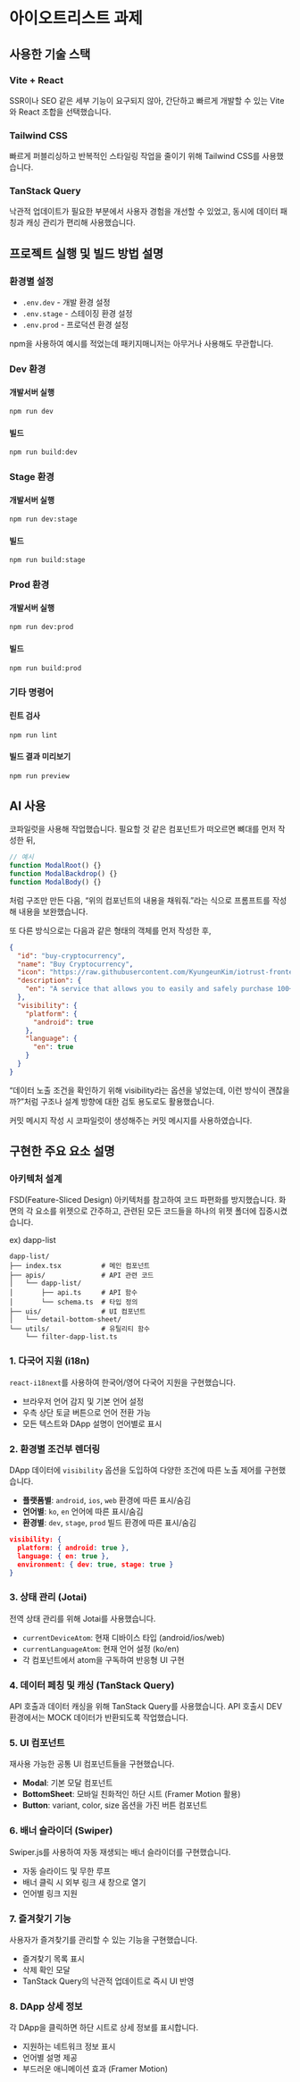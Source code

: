 # 아이오트리스트 과제

## 사용한 기술 스택

### Vite + React

SSR이나 SEO 같은 세부 기능이 요구되지 않아, 간단하고 빠르게 개발할 수 있는 Vite와 React 조합을 선택했습니다.

### Tailwind CSS

빠르게 퍼블리싱하고 반복적인 스타일링 작업을 줄이기 위해 Tailwind CSS를 사용했습니다.

### TanStack Query

낙관적 업데이트가 필요한 부분에서 사용자 경험을 개선할 수 있었고, 동시에 데이터 패칭과 캐싱 관리가 편리해 사용했습니다.

## 프로젝트 실행 및 빌드 방법 설명

### 환경별 설정

- `.env.dev` - 개발 환경 설정
- `.env.stage` - 스테이징 환경 설정
- `.env.prod` - 프로덕션 환경 설정

npm을 사용하여 예시를 적었는데 패키지매니저는 아무거나 사용해도 무관합니다.

### Dev 환경

#### 개발서버 실행

```bash
npm run dev
```

#### 빌드

```bash
npm run build:dev
```

### Stage 환경

#### 개발서버 실행

```bash
npm run dev:stage
```

#### 빌드

```bash
npm run build:stage
```

### Prod 환경

#### 개발서버 실행

```bash
npm run dev:prod
```

#### 빌드

```bash
npm run build:prod
```

### 기타 명령어

#### 린트 검사

```bash
npm run lint
```

#### 빌드 결과 미리보기

```bash
npm run preview
```

## AI 사용

코파일럿을 사용해 작업했습니다.
필요할 것 같은 컴포넌트가 떠오르면 뼈대를 먼저 작성한 뒤,

```js
// 예시
function ModalRoot() {}
function ModalBackdrop() {}
function ModalBody() {}
```

처럼 구조만 만든 다음, “위의 컴포넌트의 내용을 채워줘.”라는 식으로 프롬프트를 작성해 내용을 보완했습니다.

또 다른 방식으로는 다음과 같은 형태의 객체를 먼저 작성한 후,

```json
{
  "id": "buy-cryptocurrency",
  "name": "Buy Cryptocurrency",
  "icon": "https://raw.githubusercontent.com/KyungeunKim/iotrust-frontend-homework/main/images/icon_buy.png",
  "description": {
    "en": "A service that allows you to easily and safely purchase 100+ cryptocurrencies through a network of various partners."
  },
  "visibility": {
    "platform": {
      "android": true
    },
    "language": {
      "en": true
    }
  }
}
```

“데이터 노출 조건을 확인하기 위해 visibility라는 옵션을 넣었는데, 이런 방식이 괜찮을까?”처럼 구조나 설계 방향에 대한 검토 용도로도 활용했습니다.

커밋 메시지 작성 시 코파일럿이 생성해주는 커밋 메시지를 사용하였습니다.

## 구현한 주요 요소 설명

### 아키텍처 설계

FSD(Feature-Sliced Design) 아키텍처를 참고하여 코드 파편화를 방지했습니다. 화면의 각 요소를 위젯으로 간주하고, 관련된 모든 코드들을 하나의 위젯 폴더에 집중시켰습니다.

ex) dapp-list

```
dapp-list/
├── index.tsx          # 메인 컴포넌트
├── apis/              # API 관련 코드
│   └── dapp-list/
│       ├── api.ts     # API 함수
│       └── schema.ts  # 타입 정의
├── uis/               # UI 컴포넌트
│   └── detail-bottom-sheet/
└── utils/             # 유틸리티 함수
    └── filter-dapp-list.ts
```

### 1. 다국어 지원 (i18n)

`react-i18next`를 사용하여 한국어/영어 다국어 지원을 구현했습니다.

- 브라우저 언어 감지 및 기본 언어 설정
- 우측 상단 토글 버튼으로 언어 전환 가능
- 모든 텍스트와 DApp 설명이 언어별로 표시

### 2. 환경별 조건부 렌더링

DApp 데이터에 `visibility` 옵션을 도입하여 다양한 조건에 따른 노출 제어를 구현했습니다.

- **플랫폼별**: `android`, `ios`, `web` 환경에 따른 표시/숨김
- **언어별**: `ko`, `en` 언어에 따른 표시/숨김
- **환경별**: `dev`, `stage`, `prod` 빌드 환경에 따른 표시/숨김

```json
visibility: {
  platform: { android: true },
  language: { en: true },
  environment: { dev: true, stage: true }
}
```

### 3. 상태 관리 (Jotai)

전역 상태 관리를 위해 Jotai를 사용했습니다.

- `currentDeviceAtom`: 현재 디바이스 타입 (android/ios/web)
- `currentLanguageAtom`: 현재 언어 설정 (ko/en)
- 각 컴포넌트에서 atom을 구독하여 반응형 UI 구현

### 4. 데이터 페칭 및 캐싱 (TanStack Query)

API 호출과 데이터 캐싱을 위해 TanStack Query를 사용했습니다.
API 호출시 DEV 환경에서는 MOCK 데이터가 반환되도록 작업했습니다.

### 5. UI 컴포넌트

재사용 가능한 공통 UI 컴포넌트들을 구현했습니다.

- **Modal**: 기본 모달 컴포넌트
- **BottomSheet**: 모바일 친화적인 하단 시트 (Framer Motion 활용)
- **Button**: variant, color, size 옵션을 가진 버튼 컴포넌트

### 6. 배너 슬라이더 (Swiper)

Swiper.js를 사용하여 자동 재생되는 배너 슬라이더를 구현했습니다.

- 자동 슬라이드 및 무한 루프
- 배너 클릭 시 외부 링크 새 창으로 열기
- 언어별 링크 지원

### 7. 즐겨찾기 기능

사용자가 즐겨찾기를 관리할 수 있는 기능을 구현했습니다.

- 즐겨찾기 목록 표시
- 삭제 확인 모달
- TanStack Query의 낙관적 업데이트로 즉시 UI 반영

### 8. DApp 상세 정보

각 DApp을 클릭하면 하단 시트로 상세 정보를 표시합니다.

- 지원하는 네트워크 정보 표시
- 언어별 설명 제공
- 부드러운 애니메이션 효과 (Framer Motion)

